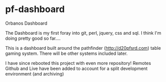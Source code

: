 pf-dashboard
============

Orbanos Dashboard

The Dashboard is my first foray into git, perl, jquery, css and sql.  I think I'm doing pretty good so far....

This is a dashboard built around the pathfinder (http://d20pfsrd.com) table gaming system.  There will be other systems included later.

I have since rebooted this project with even more repository!
Remotes Github and Live have been added to account for a split development environment (and archiving)
